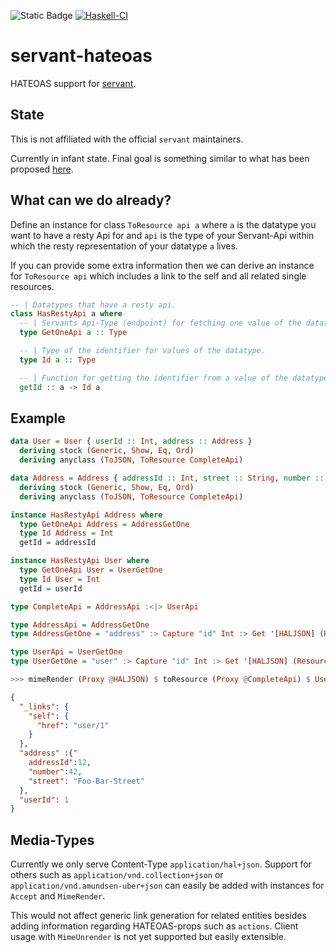 ![Static Badge](https://img.shields.io/badge/Lang-GHC2021-blue)
[![Haskell-CI](https://github.com/bruderj15/servant-hateoas/actions/workflows/haskell-ci.yml/badge.svg)](https://github.com/bruderj15/servant-hateoas/actions/workflows/haskell-ci.yml)

# servant-hateoas
HATEOAS support for [servant](https://hackage.haskell.org/package/servant).

## State
This is not affiliated with the official `servant` maintainers.

Currently in infant state.
Final goal is something similar to what has been proposed [here](https://www.servant.dev/extending.html#other-directions).

## What can we do already?
Define an instance for class `ToResource api a` where `a` is the datatype you want to have a resty Api for and
`api` is the type of your Servant-Api within which the resty representation of your datatype `a` lives.

If you can provide some extra information then we can derive an instance for `ToResource api`
which includes a link to the self and all related single resources.
```haskell
-- | Datatypes that have a resty api.
class HasRestyApi a where
  -- | Servants Api-Type (endpoint) for fetching one value of the datatype by its identifier.
  type GetOneApi a :: Type

  -- | Type of the identifier for values of the datatype.
  type Id a :: Type

  -- | Function for getting the identifier from a value of the datatype.
  getId :: a -> Id a
```

## Example
```haskell
data User = User { userId :: Int, address :: Address }
  deriving stock (Generic, Show, Eq, Ord)
  deriving anyclass (ToJSON, ToResource CompleteApi)

data Address = Address { addressId :: Int, street :: String, number :: Int}
  deriving stock (Generic, Show, Eq, Ord)
  deriving anyclass (ToJSON, ToResource CompleteApi)

instance HasRestyApi Address where
  type GetOneApi Address = AddressGetOne
  type Id Address = Int
  getId = addressId

instance HasRestyApi User where
  type GetOneApi User = UserGetOne
  type Id User = Int
  getId = userId

type CompleteApi = AddressApi :<|> UserApi

type AddressApi = AddressGetOne
type AddressGetOne = "address" :> Capture "id" Int :> Get '[HALJSON] (Resource Address)

type UserApi = UserGetOne
type UserGetOne = "user" :> Capture "id" Int :> Get '[HALJSON] (Resource User)
```
```haskell
>>> mimeRender (Proxy @HALJSON) $ toResource (Proxy @CompleteApi) $ User 1 $ Address 12 "Foo-Bar-Street" 42
```
```json
{
  "_links": {
    "self": {
      "href": "user/1"
    }
  },
  "address" :{"
    addressId":12,
    "number":42,
    "street": "Foo-Bar-Street"
  },
  "userId": 1
}
```

## Media-Types
Currently we only serve Content-Type `application/hal+json`.
Support for others such as `application/vnd.collection+json` or `application/vnd.amundsen-uber+json` can easily be added
with instances for `Accept` and `MimeRender`.

This would not affect generic link generation for related entities besides adding information regarding HATEOAS-props such as `actions`.
Client usage with `MimeUnrender` is not yet supported but easily extensible.
